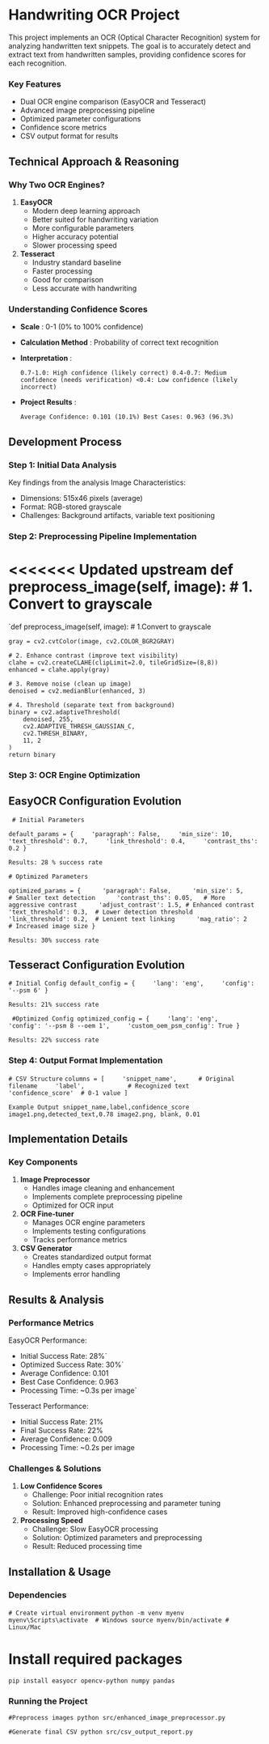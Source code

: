 # Handwriting OCR Project

This project implements an OCR (Optical Character Recognition) system for analyzing handwritten text snippets. The goal is to accurately detect and extract text from handwritten samples, providing confidence scores for each recognition.

### Key Features

* Dual OCR engine comparison (EasyOCR and Tesseract)
* Advanced image preprocessing pipeline
* Optimized parameter configurations
* Confidence score metrics
* CSV output format for results

## Technical Approach & Reasoning

### Why Two OCR Engines?

1. **EasyOCR**
   * Modern deep learning approach
   * Better suited for handwriting variation
   * More configurable parameters
   * Higher accuracy potential
   * Slower processing speed
2. **Tesseract**
   * Industry standard baseline
   * Faster processing
   * Good for comparison
   * Less accurate with handwriting

### Understanding Confidence Scores

* **Scale** : 0-1 (0% to 100% confidence)
* **Calculation Method** : Probability of correct text recognition
* **Interpretation** :

  `0.7-1.0: High confidence (likely correct) 0.4-0.7: Medium confidence (needs verification) <0.4: Low confidence (likely incorrect)`
* **Project Results** :

  `Average Confidence: 0.101 (10.1%) Best Cases: 0.963 (96.3%)`

## Development Process

### Step 1: Initial Data Analysis

Key findings from the analysis
Image Characteristics:

- Dimensions: 515x46 pixels (average)
- Format: RGB-stored grayscale
- Challenges: Background artifacts, variable text positioning

### Step 2: Preprocessing Pipeline Implementation

<<<<<<< Updated upstream
    def preprocess_image(self, image):
    # 1. Convert to grayscale
=============================

`def preprocess_image(self, image):
    # 1.Convert to grayscale

    gray = cv2.cvtColor(image, cv2.COLOR_BGR2GRAY)

    # 2. Enhance contrast (improve text visibility)
    clahe = cv2.createCLAHE(clipLimit=2.0, tileGridSize=(8,8))
    enhanced = clahe.apply(gray)

    # 3. Remove noise (clean up image)
    denoised = cv2.medianBlur(enhanced, 3)

    # 4. Threshold (separate text from background)
    binary = cv2.adaptiveThreshold(
        denoised, 255,
        cv2.ADAPTIVE_THRESH_GAUSSIAN_C,
        cv2.THRESH_BINARY,
        11, 2
    )
    return binary

### Step 3: OCR Engine Optimization

## EasyOCR Configuration Evolution

` # Initial Parameters`

`default_params = {     'paragraph': False,     'min_size': 10,     'text_threshold': 0.7,     'link_threshold': 0.4,     'contrast_ths': 0.2 }`

`Results: 28 % success rate`

`# Optimized Parameters`

`optimized_params = {      'paragraph': False,      'min_size': 5,          # Smaller text detection      'contrast_ths': 0.05,   # More aggressive contrast      'adjust_contrast': 1.5, # Enhanced contrast      'text_threshold': 0.3,  # Lower detection threshold      'link_threshold': 0.2,  # Lenient text linking      'mag_ratio': 2         # Increased image size }`

`Results: 30% success rate`

## Tesseract Configuration Evolution

`# Initial Config default_config = {     'lang': 'eng',     'config': '--psm 6' }`

`Results: 21% success rate`

` #Optimized Config optimized_config = {     'lang': 'eng',     'config': '--psm 8 --oem 1',     'custom_oem_psm_config': True }`

`Results: 22% success rate`

### Step 4: Output Format Implementation

`# CSV Structure`
`columns = [     'snippet_name',      # Original filename     'label',            # Recognized text     'confidence_score'  # 0-1 value ]`

`Example Output snippet_name,label,confidence_score image1.png,detected_text,0.78 image2.png, blank, 0.01`

## Implementation Details

### Key Components

1. **Image Preprocessor**
   * Handles image cleaning and enhancement
   * Implements complete preprocessing pipeline
   * Optimized for OCR input
2. **OCR Fine-tuner**
   * Manages OCR engine parameters
   * Implements testing configurations
   * Tracks performance metrics
3. **CSV Generator**
   * Creates standardized output format
   * Handles empty cases appropriately
   * Implements error handling

## Results & Analysis

### Performance Metrics

EasyOCR Performance:

- Initial Success Rate: 28%`
- Optimized Success Rate: 30%`
- Average Confidence: 0.101
- Best Case Confidence: 0.963
- Processing Time: ~0.3s per image`

Tesseract Performance:

- Initial Success Rate: 21%
- Final Success Rate: 22%
- Average Confidence: 0.009
- Processing Time: ~0.2s per image

### Challenges & Solutions

1. **Low Confidence Scores**
   * Challenge: Poor initial recognition rates
   * Solution: Enhanced preprocessing and parameter tuning
   * Result: Improved high-confidence cases
2. **Processing Speed**
   * Challenge: Slow EasyOCR processing
   * Solution: Optimized parameters and preprocessing
   * Result: Reduced processing time

## Installation & Usage

### Dependencies

`# Create virtual environment`
`python -m venv myenv myenv\Scripts\activate  # Windows source myenv/bin/activate # Linux/Mac`

# Install required packages

`pip install easyocr opencv-python numpy pandas`

### Running the Project

`#Preprocess images python src/enhanced_image_preprocessor.py`

`#Generate final CSV python src/csv_output_report.py`

